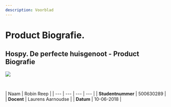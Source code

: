 ```yaml
---
description: Voorblad
---
```


# Product Biografie.

##  Hospy. De perfecte huisgenoot - Product Biografie

![](.gitbook/assets/schermafbeelding-2018-06-10-om-23.19.17.png)

​

| Naam | Robin Reep |
| --- | --- | --- | --- |
| **Studentnummer** | 500630289 |
| **Docent** | Laurens Aarnoudse |
| **Datum** | 10-06-2018  |



